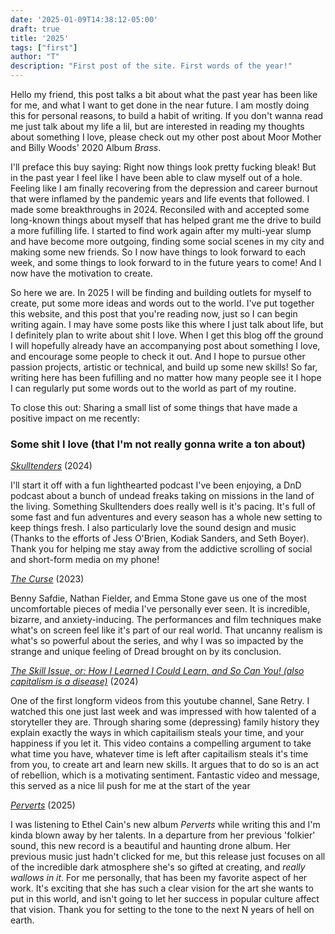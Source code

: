 ```yaml
---
date: '2025-01-09T14:38:12-05:00'
draft: true
title: '2025'
tags: ["first"]
author: "T"
description: "First post of the site. First words of the year!"
---
```


Hello my friend, this post talks a bit about what the past year has been like for me, and what I want to get done in the near future.
I am mostly doing this for personal reasons, to build a habit of writing.
If you don't wanna read me just talk about my life a lil, but are interested in reading my thoughts about something I love, please check out my other post about Moor Mother and Billy Woods' 2020 Album *Brass*.

I'll preface this buy saying: Right now things look pretty fucking bleak!
But in the past year I feel like I have been able to claw myself out of a hole.
Feeling like I am finally recovering from the depression and career burnout that were inflamed by the pandemic years and life events that followed.
I made some breakthroughs in 2024.
Reconsiled with and accepted some long-known things about myself that has helped grant me the drive to build a  more fufilling life.
I started to find work again after my multi-year slump and have become more outgoing, finding some social scenes in my city and making some new friends.
So I now have things to look forward to each week, and some things to look forward to in the future years to come!
And I now have the motivation to create.

So here we are.
In 2025 I will be finding and building outlets for myself to create, put some more ideas and words out to the world.
I've put together this website, and this post that you're reading now, just so I can begin writing again.
I may have some posts like this where I just talk about life, but I definitely plan to write about shit I love.
When I get this blog off the ground I will hopefully already have an accompanying post about something I love, and encourage some people to check it out.
And I hope to pursue other passion projects, artistic or technical, and build up some new skills!
So far, writing here has been fufilling and no matter how many people see it I hope I can regularly put some words out to the world as part of my routine.

To close this out: Sharing a small list of some things that have made a positive impact on me recently:

### Some shit I love (that I'm not really gonna write a ton about)

[*Skulltenders*](https://www.skulltenders.com/) (2024)

I'll start it off with a fun lighthearted podcast I've been enjoying, a DnD podcast about a bunch of undead freaks taking on missions in the land of the living.
Something Skulltenders does really well is it's pacing.
It's full of some fast and fun adventures and every season has a whole new setting to keep things fresh.
I also particularly love the sound design and music (Thanks to the efforts of Jess O'Brien, Kodiak Sanders, and Seth Boyer).
Thank you for helping me stay away from the addictive scrolling of social and short-form media on my phone!

[*The Curse*](https://www.imdb.com/title/tt13623608/) (2023)

Benny Safdie, Nathan Fielder, and Emma Stone gave us one of the most uncomfortable pieces of media I've personally ever seen.
It is incredible, bizarre, and anxiety-inducing.
The performances and film techniques make what's on screen feel like it's part of our real world.
That uncanny realism is what's so powerful about the series, and why I was so impacted by the strange and unique feeling of Dread brought on by its conclusion.

[*The Skill Issue, or: How I Learned I Could Learn, and So Can You! (also capitalism is a disease)*](https://www.youtube.com/watch?v=PSmgNgsW3io) (2024)

One of the first longform videos from this youtube channel, Sane Retry.
I watched this one just last week and was impressed with how talented of a storyteller they are.
Through sharing some (depressing) family history they explain exactly the ways in which capitailism steals your time, and your happiness if you let it.
This video contains a compelling argument to take what time you have, whatever time is left after capitailism steals it's time from you, to create art and learn new skills.
It argues that to do so is an act of rebellion, which is a motivating sentiment.
Fantastic video and message, this served as a nice lil push for me at the start of the year

[*Perverts*](https://www.discogs.com/release/32786757-Ethel-Cain-Perverts) (2025)

I was listening to Ethel Cain's new album *Perverts* while writing this and I'm kinda blown away by her talents.
In a departure from her previous 'folkier' sound, this new record is a beautiful and haunting drone album.
Her previous music just hadn't clicked for me, but this release just focuses on all of the incredible dark atmosphere she's so gifted at creating, and *really wallows in it*.
For me personally, that has been my favorite aspect of her work.
It's exciting that she has such a clear vision for the art she wants to put in this world, and isn't going to let her success in popular culture affect that vision.
Thank you for setting to the tone to the next N years of hell on earth.
